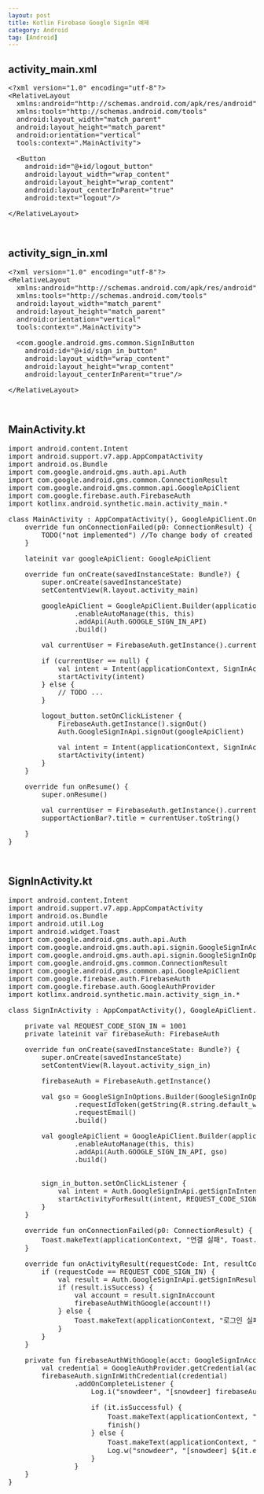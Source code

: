 ```yaml
---
layout: post
title: Kotlin Firebase Google SignIn 예제
category: Android
tag: [Android]
---
```


## activity_main.xml

<pre class="prettyprint">
&lt;?xml version="1.0" encoding="utf-8"?&gt;
&lt;RelativeLayout
  xmlns:android="http://schemas.android.com/apk/res/android"
  xmlns:tools="http://schemas.android.com/tools"
  android:layout_width="match_parent"
  android:layout_height="match_parent"
  android:orientation="vertical"
  tools:context=".MainActivity"&gt;

  &lt;Button
    android:id="@+id/logout_button"
    android:layout_width="wrap_content"
    android:layout_height="wrap_content"
    android:layout_centerInParent="true"
    android:text="logout"/&gt;

&lt;/RelativeLayout&gt;
</pre>

<br>

## activity_sign_in.xml

<pre class="prettyprint">
&lt;?xml version="1.0" encoding="utf-8"?&gt;
&lt;RelativeLayout
  xmlns:android="http://schemas.android.com/apk/res/android"
  xmlns:tools="http://schemas.android.com/tools"
  android:layout_width="match_parent"
  android:layout_height="match_parent"
  android:orientation="vertical"
  tools:context=".MainActivity"&gt;

  &lt;com.google.android.gms.common.SignInButton
    android:id="@+id/sign_in_button"
    android:layout_width="wrap_content"
    android:layout_height="wrap_content"
    android:layout_centerInParent="true"/&gt;

&lt;/RelativeLayout&gt;
</pre>

<br>

## MainActivity.kt

<pre class="prettyprint">
import android.content.Intent
import android.support.v7.app.AppCompatActivity
import android.os.Bundle
import com.google.android.gms.auth.api.Auth
import com.google.android.gms.common.ConnectionResult
import com.google.android.gms.common.api.GoogleApiClient
import com.google.firebase.auth.FirebaseAuth
import kotlinx.android.synthetic.main.activity_main.*

class MainActivity : AppCompatActivity(), GoogleApiClient.OnConnectionFailedListener {
    override fun onConnectionFailed(p0: ConnectionResult) {
        TODO("not implemented") //To change body of created functions use File | Settings | File Templates.
    }

    lateinit var googleApiClient: GoogleApiClient

    override fun onCreate(savedInstanceState: Bundle?) {
        super.onCreate(savedInstanceState)
        setContentView(R.layout.activity_main)

        googleApiClient = GoogleApiClient.Builder(applicationContext)
                .enableAutoManage(this, this)
                .addApi(Auth.GOOGLE_SIGN_IN_API)
                .build()

        val currentUser = FirebaseAuth.getInstance().currentUser

        if (currentUser == null) {
            val intent = Intent(applicationContext, SignInActivity::class.java)
            startActivity(intent)
        } else {
            // TODO ...
        }

        logout_button.setOnClickListener {
            FirebaseAuth.getInstance().signOut()
            Auth.GoogleSignInApi.signOut(googleApiClient)

            val intent = Intent(applicationContext, SignInActivity::class.java)
            startActivity(intent)
        }
    }

    override fun onResume() {
        super.onResume()

        val currentUser = FirebaseAuth.getInstance().currentUser
        supportActionBar?.title = currentUser.toString()

    }
}
</pre>

<br>

## SignInActivity.kt

<pre class="prettyprint">
import android.content.Intent
import android.support.v7.app.AppCompatActivity
import android.os.Bundle
import android.util.Log
import android.widget.Toast
import com.google.android.gms.auth.api.Auth
import com.google.android.gms.auth.api.signin.GoogleSignInAccount
import com.google.android.gms.auth.api.signin.GoogleSignInOptions
import com.google.android.gms.common.ConnectionResult
import com.google.android.gms.common.api.GoogleApiClient
import com.google.firebase.auth.FirebaseAuth
import com.google.firebase.auth.GoogleAuthProvider
import kotlinx.android.synthetic.main.activity_sign_in.*

class SignInActivity : AppCompatActivity(), GoogleApiClient.OnConnectionFailedListener {

    private val REQUEST_CODE_SIGN_IN = 1001
    private lateinit var firebaseAuth: FirebaseAuth

    override fun onCreate(savedInstanceState: Bundle?) {
        super.onCreate(savedInstanceState)
        setContentView(R.layout.activity_sign_in)

        firebaseAuth = FirebaseAuth.getInstance()

        val gso = GoogleSignInOptions.Builder(GoogleSignInOptions.DEFAULT_SIGN_IN)
                .requestIdToken(getString(R.string.default_web_client_id))
                .requestEmail()
                .build()

        val googleApiClient = GoogleApiClient.Builder(applicationContext)
                .enableAutoManage(this, this)
                .addApi(Auth.GOOGLE_SIGN_IN_API, gso)
                .build()


        sign_in_button.setOnClickListener {
            val intent = Auth.GoogleSignInApi.getSignInIntent(googleApiClient)
            startActivityForResult(intent, REQUEST_CODE_SIGN_IN)
        }
    }

    override fun onConnectionFailed(p0: ConnectionResult) {
        Toast.makeText(applicationContext, "연결 실패", Toast.LENGTH_SHORT).show()
    }

    override fun onActivityResult(requestCode: Int, resultCode: Int, data: Intent?) {
        if (requestCode == REQUEST_CODE_SIGN_IN) {
            val result = Auth.GoogleSignInApi.getSignInResultFromIntent(data)
            if (result.isSuccess) {
                val account = result.signInAccount
                firebaseAuthWithGoogle(account!!)
            } else {
                Toast.makeText(applicationContext, "로그인 실패", Toast.LENGTH_SHORT).show()
            }
        }
    }

    private fun firebaseAuthWithGoogle(acct: GoogleSignInAccount) {
        val credential = GoogleAuthProvider.getCredential(acct.idToken, null)
        firebaseAuth.signInWithCredential(credential)
                .addOnCompleteListener {
                    Log.i("snowdeer", "[snowdeer] firebaseAuthWithGoogle - OnComplete()")

                    if (it.isSuccessful) {
                        Toast.makeText(applicationContext, "인증 성공", Toast.LENGTH_SHORT).show()
                        finish()
                    } else {
                        Toast.makeText(applicationContext, "인증 실패", Toast.LENGTH_SHORT).show()
                        Log.w("snowdeer", "[snowdeer] ${it.exception}")
                    }
                }
    }
}
</pre>